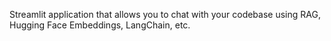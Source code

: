 Streamlit application that allows you to chat with your codebase using RAG, Hugging Face Embeddings, LangChain, etc.
